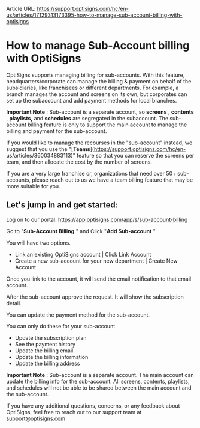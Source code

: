 Article URL: https://support.optisigns.com/hc/en-us/articles/17129313173395-how-to-manage-sub-account-billing-with-optisigns

# How to manage Sub-Account billing with OptiSigns

OptiSigns supports managing billing for sub-accounts. With this feature,
headquarters/corporate can manage the billing & payment on behalf of the
subsidiaries, like franchisees or different departments. For example, a branch
manages the account and screens on its own, but corporates can set up the
subaccount and add payment methods for local branches.  
  
**Important Note** : Sub-account is a separate account, so **screens** ,
**contents** , **playlists,** and **schedules** are segregated in the
subaccount. The sub-account billing feature is only to support the main
account to manage the billing and payment for the sub-account.

If you would like to manage the recourses in the "sub-account" instead, we
suggest that you use the "[**Teams**](https://support.optisigns.com/hc/en-
us/articles/360034883113)" feature so that you can reserve the screens per
team, and then allocate the cost by the number of screens.

If you are a very large franchise or, organizations that need over 50+ sub-
accounts, please reach out to us we have a team billing feature that may be
more suitable for you.

## **Let's jump in and get started:**

Log on to our portal: <https://app.optisigns.com/app/s/sub-account-billing>

Go to "**Sub-Account Billing** " and Click "**Add Sub-account** "

You will have two options.

  * Link an existing OptiSigns account | Click Link Account
  * Create a new sub-account for your new department | Create New Account

Once you link to the account, it will send the email notification to that
email account.

After the sub-account approve the request. It will show the subscription
detail.

You can update the payment method for the sub-account.

You can only do these for your sub-account

  * Update the subscription plan
  * See the payment history
  * Update the billing email
  * Update the billing information
  * Update the billing address

**Important Note** : Sub-account is a separate account. The main account can
update the billing info for the sub-account. All screens, contents, playlists,
and schedules will not be able to be shared between the main account and the
sub-account.

If you have any additional questions, concerns, or any feedback about
OptiSigns, feel free to reach out to our support team at
[support@optisigns.com](mailto:support@optisigns.com)

